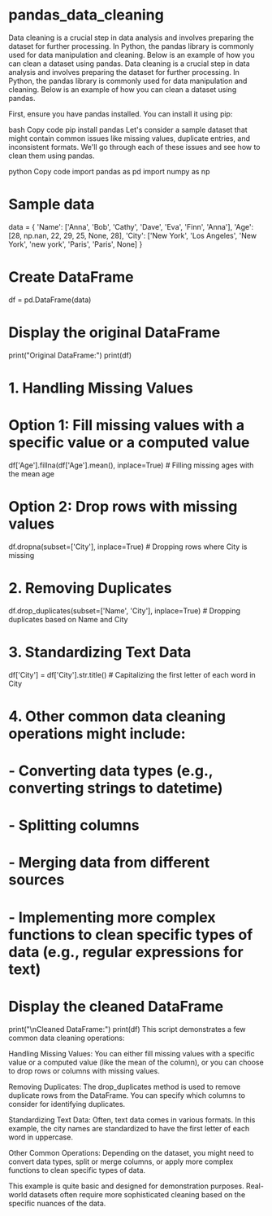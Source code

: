 # pandas_data_cleaning
Data cleaning is a crucial step in data analysis and involves preparing the dataset for further processing. In Python, the pandas library is commonly used for data manipulation and cleaning. Below is an example of how you can clean a dataset using pandas.
Data cleaning is a crucial step in data analysis and involves preparing the dataset for further processing. In Python, the pandas library is commonly used for data manipulation and cleaning. Below is an example of how you can clean a dataset using pandas.

First, ensure you have pandas installed. You can install it using pip:

bash
Copy code
pip install pandas
Let's consider a sample dataset that might contain common issues like missing values, duplicate entries, and inconsistent formats. We'll go through each of these issues and see how to clean them using pandas.

python
Copy code
import pandas as pd
import numpy as np

# Sample data
data = {
    'Name': ['Anna', 'Bob', 'Cathy', 'Dave', 'Eva', 'Finn', 'Anna'],
    'Age': [28, np.nan, 22, 29, 25, None, 28],
    'City': ['New York', 'Los Angeles', 'New York', 'new york', 'Paris', 'Paris', None]
}

# Create DataFrame
df = pd.DataFrame(data)

# Display the original DataFrame
print("Original DataFrame:")
print(df)

# 1. Handling Missing Values
# Option 1: Fill missing values with a specific value or a computed value
df['Age'].fillna(df['Age'].mean(), inplace=True)  # Filling missing ages with the mean age

# Option 2: Drop rows with missing values
df.dropna(subset=['City'], inplace=True)  # Dropping rows where City is missing

# 2. Removing Duplicates
df.drop_duplicates(subset=['Name', 'City'], inplace=True)  # Dropping duplicates based on Name and City

# 3. Standardizing Text Data
df['City'] = df['City'].str.title()  # Capitalizing the first letter of each word in City

# 4. Other common data cleaning operations might include:
# - Converting data types (e.g., converting strings to datetime)
# - Splitting columns
# - Merging data from different sources
# - Implementing more complex functions to clean specific types of data (e.g., regular expressions for text)

# Display the cleaned DataFrame
print("\nCleaned DataFrame:")
print(df)
This script demonstrates a few common data cleaning operations:

Handling Missing Values: You can either fill missing values with a specific value or a computed value (like the mean of the column), or you can choose to drop rows or columns with missing values.

Removing Duplicates: The drop_duplicates method is used to remove duplicate rows from the DataFrame. You can specify which columns to consider for identifying duplicates.

Standardizing Text Data: Often, text data comes in various formats. In this example, the city names are standardized to have the first letter of each word in uppercase.

Other Common Operations: Depending on the dataset, you might need to convert data types, split or merge columns, or apply more complex functions to clean specific types of data.

This example is quite basic and designed for demonstration purposes. Real-world datasets often require more sophisticated cleaning based on the specific nuances of the data.
